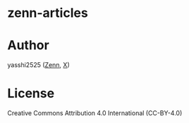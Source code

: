 # zenn-articles

# Author

yasshi2525 ([Zenn](https://zenn.dev/yasshi2525), [X](https://x.com/yasshi2525))

# License

Creative Commons Attribution 4.0 International (CC-BY-4.0)
